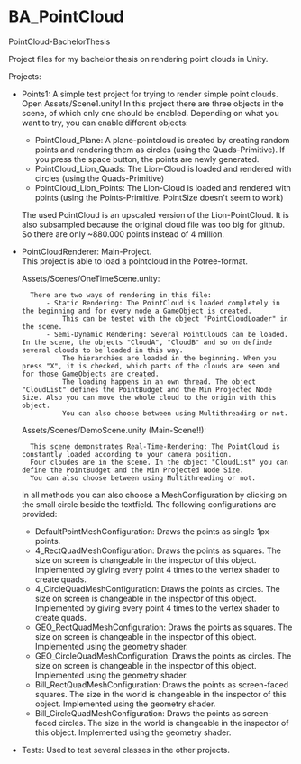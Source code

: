 # BA_PointCloud
PointCloud-BachelorThesis

Project files for my bachelor thesis on rendering point clouds in Unity.

Projects:
* Points1: A simple test project for trying to render simple point clouds. Open Assets/Scene1.unity!
  In this project there are three objects in the scene, of which only one should be enabled.
  Depending on what you want to try, you can enable different objects:
  * PointCloud_Plane: A plane-pointcloud is created by creating random points and rendering them as circles (using the Quads-Primitive). If you press the space button, the points are newly generated.
  * PointCloud_Lion_Quads: The Lion-Cloud is loaded and rendered with circles (using the Quads-Primitive)
  * PointCloud_Lion_Points: The Lion-Cloud is loaded and rendered with points (using the Points-Primitive. PointSize doesn't seem to work)
  
  The used PointCloud is an upscaled version of the Lion-PointCloud. It is also subsampled because the original cloud file was too big for github. So there are only ~880.000 points instead of 4 million.

* PointCloudRenderer: Main-Project.  
	This project is able to load a pointcloud in the Potree-format.
	
	Assets/Scenes/OneTimeScene.unity:
	
		There are two ways of rendering in this file:
			- Static Rendering: The PointCloud is loaded completely in the beginning and for every node a GameObject is created.
				This can be testet with the object "PointCloudLoader" in the scene.
			- Semi-Dynamic Rendering: Several PointClouds can be loaded. In the scene, the objects "CloudA", "CloudB" and so on definde several clouds to be loaded in this way.
				The hierarchies are loaded in the beginning. When you press "X", it is checked, which parts of the clouds are seen and for those GameObjects are created.
				The loading happens in an own thread. The object "CloudList" defines the PointBudget and the Min Projected Node Size. Also you can move the whole cloud to the origin with this object.
				You can also choose between using Multithreading or not.
		
	Assets/Scenes/DemoScene.unity (Main-Scene!!):
	
		This scene demonstrates Real-Time-Rendering: The PointCloud is constantly loaded according to your camera position.
		Four cloudes are in the scene. In the object "CloudList" you can define the PointBudget and the Min Projected Node Size.
		You can also choose between using Multithreading or not.
  
  In all methods you can also choose a MeshConfiguration by clicking on the small circle beside the textfield. The following configurations are provided:
  * DefaultPointMeshConfiguration: Draws the points as single 1px-points.
  * 4_RectQuadMeshConfiguration: Draws the points as squares. The size on screen is changeable in the inspector of this object. Implemented by giving every point 4 times to the vertex shader to create quads.
  * 4_CircleQuadMeshConfiguration: Draws the points as circles. The size on screen is changeable in the inspector of this object. Implemented by giving every point 4 times to the vertex shader to create quads.
  * GEO_RectQuadMeshConfiguration: Draws the points as squares. The size on screen is changeable in the inspector of this object. Implemented using the geometry shader.
  * GEO_CircleQuadMeshConfiguration: Draws the points as circles. The size on screen is changeable in the inspector of this object. Implemented using the geometry shader.
  * Bill_RectQuadMeshConfiguration: Draws the points as screen-faced squares. The size in the world is changeable in the inspector of this object. Implemented using the geometry shader.
  * Bill_CircleQuadMeshConfiguration: Draws the points as screen-faced circles. The size in the world is changeable in the inspector of this object. Implemented using the geometry shader.
  
* Tests: Used to test several classes in the other projects.
